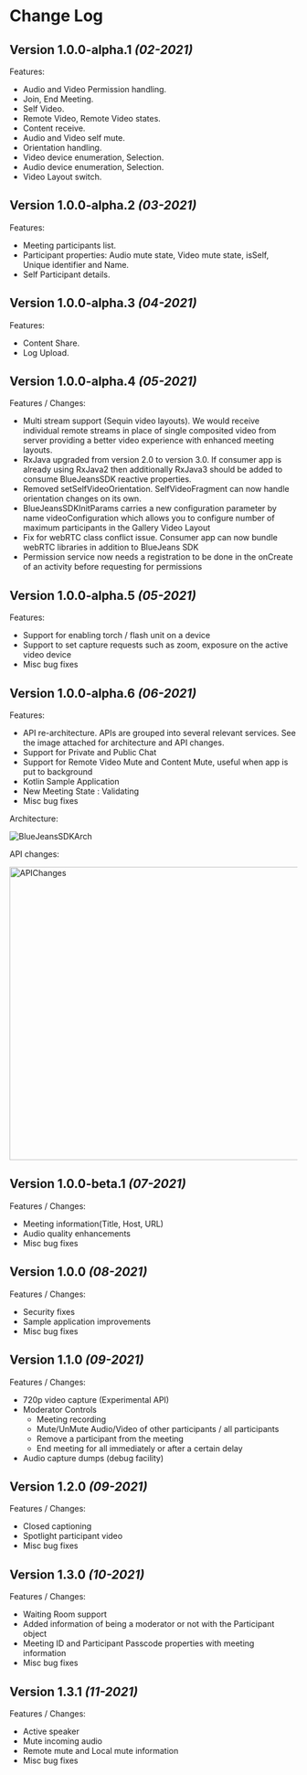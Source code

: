 Change Log
==========

Version 1.0.0-alpha.1 *(02-2021)*
---------------------------------
Features:
- Audio and Video Permission handling. 
- Join, End Meeting. 
- Self Video. 
- Remote Video, Remote Video states. 
- Content receive. 
- Audio and Video self mute. 
- Orientation handling. 
- Video device enumeration, Selection. 
- Audio device enumeration, Selection. 
- Video Layout switch.

Version 1.0.0-alpha.2 *(03-2021)*
---------------------------------
Features:
- Meeting participants list.
- Participant properties: Audio mute state, Video mute state, isSelf, Unique identifier and Name.
- Self Participant details.

Version 1.0.0-alpha.3 *(04-2021)*
---------------------------------
Features:
- Content Share.
- Log Upload.


Version 1.0.0-alpha.4 *(05-2021)*
---------------------------------
Features / Changes:

- Multi stream support (Sequin video layouts). We would receive individual remote streams in place of single composited video from server providing a better video experience with enhanced meeting layouts.
- RxJava upgraded from version 2.0 to version 3.0. If consumer app is already using RxJava2 then additionally RxJava3 should be added to consume BlueJeansSDK reactive properties.
- Removed setSelfVideoOrientation. SelfVideoFragment can now handle orientation changes on its own.
- BlueJeansSDKInitParams carries a new configuration parameter by name videoConfiguration which allows you to configure number of maximum participants in the Gallery Video Layout
- Fix for webRTC class conflict issue. Consumer app can now bundle webRTC libraries in addition to BlueJeans SDK
- Permission service now needs a registration to be done in the onCreate of an activity before requesting for permissions

Version 1.0.0-alpha.5 *(05-2021)*
---------------------------------
Features:

- Support for enabling torch / flash unit on a device
- Support to set capture requests such as zoom, exposure on the active video device
- Misc bug fixes


Version 1.0.0-alpha.6 *(06-2021)*
---------------------------------
Features:

- API re-architecture. APIs are grouped into several relevant services. See the image attached for architecture and API changes.
- Support for Private and Public Chat
- Support for Remote Video Mute and Content Mute, useful when app is put to background
- Kotlin Sample Application
- New Meeting State : Validating
- Misc bug fixes

Architecture:

![BlueJeansSDKArch](https://user-images.githubusercontent.com/23289872/123610017-cf63af80-d81d-11eb-998e-756ba4fdd6db.jpg)

API changes:

<img width="513" alt="APIChanges" src="https://user-images.githubusercontent.com/23289872/123609917-bc50df80-d81d-11eb-9442-1151c8760b3a.png">


Version 1.0.0-beta.1 *(07-2021)*
---------------------------------
Features / Changes:
- Meeting information(Title, Host, URL)
- Audio quality enhancements
- Misc bug fixes

Version 1.0.0 *(08-2021)*
---------------------------------
Features / Changes:
- Security fixes
- Sample application improvements
- Misc bug fixes

Version 1.1.0 *(09-2021)*
---------------------------------
Features / Changes:
- 720p video capture (Experimental API)
- Moderator Controls
	- Meeting recording
	- Mute/UnMute Audio/Video of other participants / all participants
	- Remove a participant from the meeting
	- End meeting for all immediately or after a certain delay
- Audio capture dumps (debug facility)

Version 1.2.0 *(09-2021)*
---------------------------------
Features / Changes:
- Closed captioning
- Spotlight participant video
- Misc bug fixes

Version 1.3.0 *(10-2021)*
---------------------------------
Features / Changes:
- Waiting Room support
- Added information of being a moderator or not with the Participant object
- Meeting ID and Participant Passcode properties with meeting information
- Misc bug fixes

Version 1.3.1 *(11-2021)*
---------------------------------
Features / Changes:
- Active speaker
- Mute incoming audio
- Remote mute and Local mute information
- Misc bug fixes
